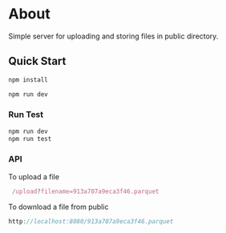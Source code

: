 # About

Simple server for uploading and storing files in public directory.

## Quick Start

```bash
npm install

npm run dev
```

### Run Test

```js
npm run dev
npm run test
```

### API
To upload a file

```js
 /upload?filename=913a707a9eca3f46.parquet
```

To download a file from public

```js
http://localhost:8080/913a707a9eca3f46.parquet
```
